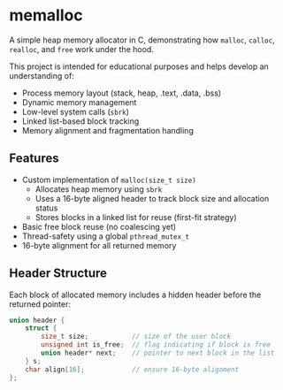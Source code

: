 # memalloc

A simple heap memory allocator in C, demonstrating how `malloc`, `calloc`, `realloc`, and `free` work under the hood.

This project is intended for educational purposes and helps develop an understanding of:
- Process memory layout (stack, heap, .text, .data, .bss)
- Dynamic memory management
- Low-level system calls (`sbrk`)
- Linked list-based block tracking
- Memory alignment and fragmentation handling

## Features

- Custom implementation of `malloc(size_t size)`
  - Allocates heap memory using `sbrk`
  - Uses a 16-byte aligned header to track block size and allocation status
  - Stores blocks in a linked list for reuse (first-fit strategy)
- Basic free block reuse (no coalescing yet)
- Thread-safety using a global `pthread_mutex_t`
- 16-byte alignment for all returned memory

## Header Structure

Each block of allocated memory includes a hidden header before the returned pointer:

```c
union header {
    struct {
        size_t size;           // size of the user block
        unsigned int is_free;  // flag indicating if block is free
        union header* next;    // pointer to next block in the list
    } s;
    char align[16];            // ensure 16-byte alignment
};
